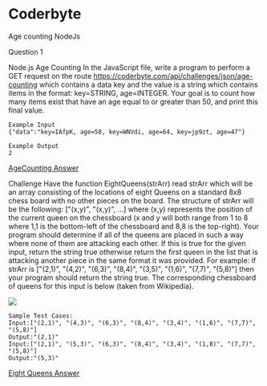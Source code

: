 # Coderbyte
Age counting NodeJs

Question 1

Node.js Age Counting
In the JavaScript file, write a program to perform a GET request on the route https://coderbyte.com/api/challenges/json/age-counting which contains a data key and the value is a string which contains items in the format: key=STRING, age=INTEGER. Your goal is to count how many items exist that have an age equal to or greater than 50, and print this final value.

```
Example Input
{"data":"key=IAfpK, age=58, key=WNVdi, age=64, key=jp9zt, age=47"}

Example Output
2
```
<a href="https://github.com/gunasekharravilla/Coderbyte/blob/master/AgeCounting.js">AgeCounting Answer</a>


Challenge
Have the function EightQueens(strArr) read strArr which will be an array consisting of the locations of eight Queens on a standard 8x8 chess board with no other pieces on the board. The structure of strArr will be the following: ["(x,y)", "(x,y)", ...] where (x,y) represents the position of the current queen on the chessboard (x and y will both range from 1 to 8 where 1,1 is the bottom-left of the chessboard and 8,8 is the top-right). Your program should determine if all of the queens are placed in such a way where none of them are attacking each other. If this is true for the given input, return the string true otherwise return the first queen in the list that is attacking another piece in the same format it was provided. 
For example: if strArr is ["(2,1)", "(4,2)", "(6,3)", "(8,4)", "(3,5)", "(1,6)", "(7,7)", "(5,8)"] then your program should return the string true. The corresponding chessboard of queens for this input is below (taken from Wikipedia). 

![](https://i.imgur.com/zAT24ML.png)

```
Sample Test Cases:
Input:["(2,1)", "(4,3)", "(6,3)", "(8,4)", "(3,4)", "(1,6)", "(7,7)", "(5,8)"]
Output:"(2,1)"
Input:["(2,1)", "(5,3)", "(6,3)", "(8,4)", "(3,4)", "(1,8)", "(7,7)", "(5,8)"]
Output:"(5,3)"
```

<a href="https://github.com/gunasekharravilla/Coderbyte/blob/master/eightqueens.py">Eight Queens Answer</a>
